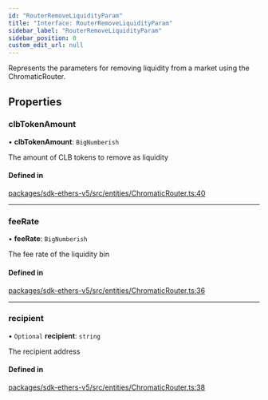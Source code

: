 ```yaml
---
id: "RouterRemoveLiquidityParam"
title: "Interface: RouterRemoveLiquidityParam"
sidebar_label: "RouterRemoveLiquidityParam"
sidebar_position: 0
custom_edit_url: null
---
```


Represents the parameters for removing liquidity from a market using the ChromaticRouter.

## Properties

### clbTokenAmount

• **clbTokenAmount**: `BigNumberish`

The amount of CLB tokens to remove as liquidity

#### Defined in

[packages/sdk-ethers-v5/src/entities/ChromaticRouter.ts:40](https://github.com/chromatic-protocol/sdk/blob/e269c27/packages/sdk-ethers-v5/src/entities/ChromaticRouter.ts#L40)

___

### feeRate

• **feeRate**: `BigNumberish`

The fee rate of the liquidity bin

#### Defined in

[packages/sdk-ethers-v5/src/entities/ChromaticRouter.ts:36](https://github.com/chromatic-protocol/sdk/blob/e269c27/packages/sdk-ethers-v5/src/entities/ChromaticRouter.ts#L36)

___

### recipient

• `Optional` **recipient**: `string`

The recipient address

#### Defined in

[packages/sdk-ethers-v5/src/entities/ChromaticRouter.ts:38](https://github.com/chromatic-protocol/sdk/blob/e269c27/packages/sdk-ethers-v5/src/entities/ChromaticRouter.ts#L38)
